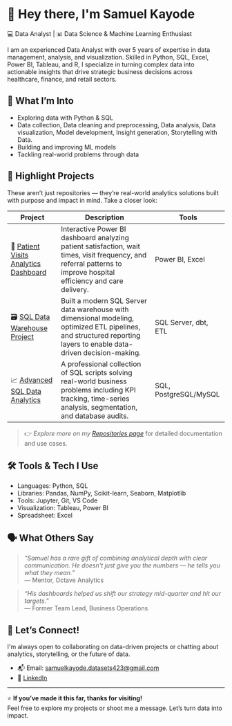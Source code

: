 # 👋 Hey there, I'm Samuel Kayode

💻 Data Analyst | 📊 Data Science & Machine Learning Enthusiast

I am an experienced Data Analyst with over 5 years of expertise in data management, analysis, and visualization. Skilled in Python, SQL, Excel, Power BI, Tableau, and R, I specialize in turning complex data into actionable insights that drive strategic business decisions across healthcare, finance, and retail sectors.

## 🧠 What I’m Into
- Exploring data with Python & SQL
- Data collection, Data cleaning and preprocessing, Data analysis, Data visualization, Model development, Insight generation, Storytelling with Data.
- Building and improving ML models
- Tackling real-world problems through data

## 🚀 Highlight Projects

These aren’t just repositories — they’re real-world analytics solutions built with purpose and impact in mind. Take a closer look:

| Project | Description | Tools |
|--------|-------------|-------|
| 🏥 [Patient Visits Analytics Dashboard](https://github.com/SamofDatasets/powerbi-healthcare-project) | Interactive Power BI dashboard analyzing patient satisfaction, wait times, visit frequency, and referral patterns to improve hospital efficiency and care delivery. | Power BI, Excel |
| 🗃️ [SQL Data Warehouse Project](https://github.com/SamofDatasets/sql-data-warehouse-project) | Built a modern SQL Server data warehouse with dimensional modeling, optimized ETL pipelines, and structured reporting layers to enable data-driven decision-making. | SQL Server, dbt, ETL |
| 📈 [Advanced SQL Data Analytics](https://github.com/SamofDatasets/sql-data-analytics-project) | A professional collection of SQL scripts solving real-world business problems including KPI tracking, time-series analysis, segmentation, and database audits. | SQL, PostgreSQL/MySQL |

> 👉 *Explore more on my [Repositories page](https://github.com/SamofDatasets?tab=repositories)* for detailed documentation and use cases.

## 🛠️ Tools & Tech I Use
- Languages: Python, SQL
- Libraries: Pandas, NumPy, Scikit-learn, Seaborn, Matplotlib
- Tools: Jupyter, Git, VS Code
- Visualization: Tableau, Power BI
- Spreadsheet: Excel

## 🗣️ What Others Say

> *“Samuel has a rare gift of combining analytical depth with clear communication. He doesn't just give you the numbers — he tells you what they mean.”*  
> — Mentor, Octave Analytics

> *“His dashboards helped us shift our strategy mid-quarter and hit our targets.”*  
> — Former Team Lead, Business Operations

## 🤝 Let’s Connect!
I'm always open to collaborating on data-driven projects or chatting about analytics, storytelling, or the future of data.

- 📬 Email: samuelkayode.datasets423@gmail.com
- 🔗 [LinkedIn](http://www.linkedin.com/in/samuel-kayode-22371b216)

---

⭐ **If you’ve made it this far, thanks for visiting!**  
Feel free to explore my projects or shoot me a message. Let’s turn data into impact.
